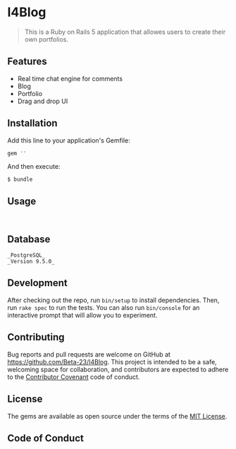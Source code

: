 # I4Blog

> This is a Ruby on Rails 5 application that allowes users to create their own portfolios.

## Features

- Real time chat engine for comments
- Blog 
- Portfolio
- Drag and drop UI

## Installation

Add this line to your application's Gemfile:

```ruby
gem ''
```

And then execute:

    $ bundle

## Usage
```ruby

```

```rails

```
## Database

```postgresql
_PostgreSQL_
_Version 9.5.0_

```

## Development

After checking out the repo, run `bin/setup` to install dependencies. Then, run `rake spec` to run the tests. You can also run `bin/console` for an interactive prompt that will allow you to experiment.


## Contributing

Bug reports and pull requests are welcome on GitHub at https://github.com/Beta-23/I4Blog. This project is intended to be a safe, welcoming space for collaboration, and contributors are expected to adhere to the [Contributor Covenant](http://contributor-covenant.org) code of conduct.

## License

The gems are available as open source under the terms of the [MIT License](https://opensource.org/licenses/MIT).

## Code of Conduct



